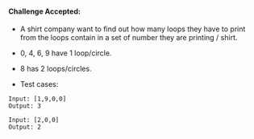 #### Challenge Accepted:
- A shirt company want to find out how many loops they have to print from the loops contain in a set of number they are printing / shirt.
- 0, 4, 6, 9 have 1 loop/circle.
- 8 has 2 loops/circles.

- Test cases: 
```
Input: [1,9,0,0]
Output: 3

Input: [2,0,0]
Output: 2
``` 

